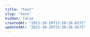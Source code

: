 ```yaml
---
title: "text"
slug: "text"
hidden: false
createdAt: "2021-10-20T23:20:38.857Z"
updatedAt: "2021-10-20T23:20:38.857Z"
---
```

